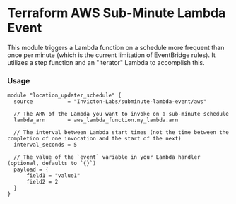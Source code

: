 # Terraform AWS Sub-Minute Lambda Event

This module triggers a Lambda function on a schedule more frequent than once per minute (which is the current limitation of EventBridge rules). It utilizes a step function and an "iterator" Lambda to accomplish this.

### Usage
```
module "location_updater_schedule" {
  source           = "Invicton-Labs/subminute-lambda-event/aws"

  // The ARN of the Lambda you want to invoke on a sub-minute schedule
  lambda_arn       = aws_lambda_function.my_lambda.arn
  
  // The interval between Lambda start times (not the time between the completion of one invocation and the start of the next)
  interval_seconds = 5

  // The value of the `event` variable in your Lambda handler (optional, defaults to `{}`)
  payload = {
      field1 = "value1"
      field2 = 2
  }
}
```
